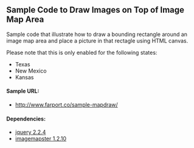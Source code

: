 ## Sample Code to Draw Images on Top of Image Map Area

Sample code that illustrate how to draw a bounding rectangle around an
image map area and place a picture in that rectagle using HTML canvas.

Please note that this is only enabled for the following states:

* Texas
* New Mexico
* Kansas

#### Sample URL:

* http://www.farport.co/sample-mapdraw/

#### Dependencies:

* [jquery 2.2.4](https://jquery.com/)
* [imagemapster 1.2.10](http://www.outsharked.com/imagemapster)

